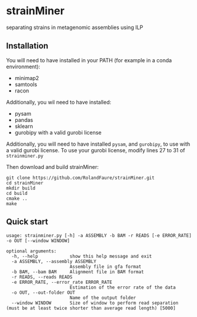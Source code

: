 # strainMiner
separating strains in metagenomic assemblies using ILP

## Installation

You will need to have installed in your PATH (for example in a conda environment):
- minimap2
- samtools
- racon

Additionally, you wil need to have installed:
- pysam
- pandas
- sklearn
- gurobipy with a valid gurobi license

Additionally, you will need to have installed `pysam`,  and `gurobipy`, to use with a valid gurobi license.
To use your gurobi license, modify lines 27 to 31 of `strainminer.py`

Then download and build strainMiner:
```
git clone https://github.com/RolandFaure/strainMiner.git
cd strainMiner
mkdir build
cd build
cmake ..
make
```

## Quick start

```
usage: strainminer.py [-h] -a ASSEMBLY -b BAM -r READS [-e ERROR_RATE] -o OUT [--window WINDOW]

optional arguments:
  -h, --help            show this help message and exit
  -a ASSEMBLY, --assembly ASSEMBLY
                        Assembly file in gfa format
  -b BAM, --bam BAM     Alignment file in BAM format
  -r READS, --reads READS
  -e ERROR_RATE, --error_rate ERROR_RATE
                        Estimation of the error rate of the data
  -o OUT, --out-folder OUT
                        Name of the output folder
  --window WINDOW       Size of window to perform read separation (must be at least twice shorter than average read length) [5000]
```
